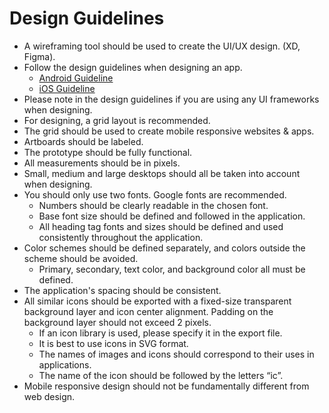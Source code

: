 # Design Guidelines

- A wireframing tool should be used to create the UI/UX design. (XD, Figma).
- Follow the design guidelines when designing an app.
    - [Android Guideline](https://m3.material.io/components)
    - [iOS Guideline](https://developer.apple.com/design/human-interface-guidelines/platforms/designing-for-ios/)
- Please note in the design guidelines if you are using any UI frameworks when designing.
- For designing, a grid layout is recommended.
- The grid should be used to create mobile responsive websites & apps.
- Artboards should be labeled.
- The prototype should be fully functional.
- All measurements should be in pixels.
- Small, medium and large desktops should all be taken into account when designing.
- You should only use two fonts. Google fonts are recommended.
    - Numbers should be clearly readable in the chosen font.
    - Base font size should be defined and followed in the application.
    - All heading tag fonts and sizes should be defined and used consistently throughout the application.
- Color schemes should be defined separately, and colors outside the scheme should be avoided.
    - Primary, secondary, text color, and background color all must be defined.
- The application's spacing should be consistent.
- All similar icons should be exported with a fixed-size transparent background layer and icon center alignment. Padding on the background layer should not exceed 2 pixels. 
    - If an icon library is used, please specify it in the export file.
    - It is best to use icons in SVG format.
    - The names of images and icons should correspond to their uses in applications.
    - The name of the icon should be followed by the letters “ic”.
- Mobile responsive design should not be fundamentally different from web design.
